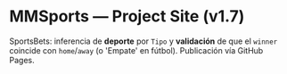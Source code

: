 # MMSports — Project Site (v1.7)

SportsBets: inferencia de **deporte** por `Tipo` y **validación** de que el `winner` coincide con `home`/`away` (o 'Empate' en fútbol). Publicación vía GitHub Pages.
